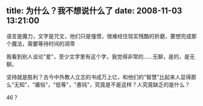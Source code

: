 title: 为什么？我不想说什么了
date: 2008-11-03 13:21:00
---

语言是魔力，文字是咒文，他们只是憧憬，很难经住现实残酷的折磨，要想完成那
个魔法，需要等待时间的凋零

我看到别人谈论&quot;爱&quot;，至少文字里有这个字，我觉得非常的……无聊，是的，是无
聊。

坚持就是胜利？古今中外教人立志的书成万上亿，和他们的&quot;智慧&quot;比起来人显得那
么&quot;无知&quot;，&quot;庸俗&quot;，&quot;低等&quot;，&quot;愚钝&quot;，究竟是不是这样？人究竟缺乏的是什么？

46？